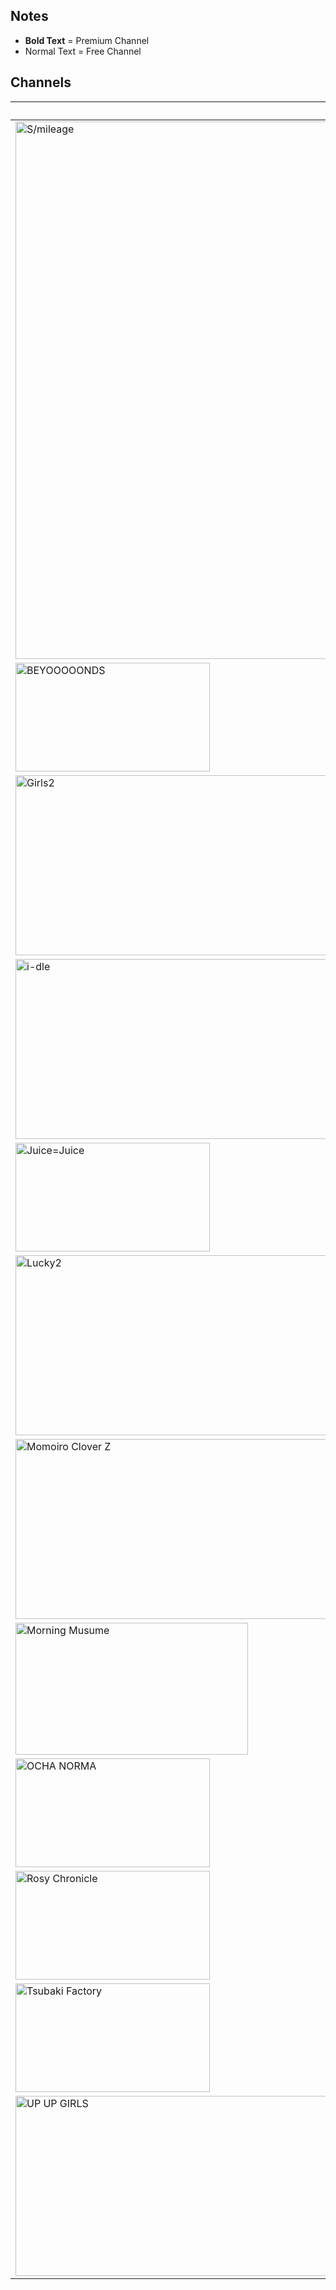 ## Notes
* **Bold Text** = Premium Channel
* Normal Text = Free Channel
## Channels
Channel Image | Channel Name
-- | --
<img width="1440" height="860" alt="S/mileage" src="https://github.com/user-attachments/assets/d9676c99-0c77-4d10-b951-664484e2df0a" /> | ANGERME
<img width="311" height="174" alt="BEYOOOOONDS" src="https://github.com/user-attachments/assets/c006c3d6-cdc7-4b96-af5c-624763ab7e41" /> | **BEYOOOOONDS**
<img width="512" height="288" alt="Girls2" src="https://github.com/user-attachments/assets/4bd0324c-c826-4c32-96c2-00f960eca402" /> | **Girls²**
<img width="512" height="288" alt="i-dle" src="https://github.com/user-attachments/assets/b737ecbc-60e9-4817-998a-c0be194025aa" /> | **i-dle\***
<img width="311" height="174" alt="Juice=Juice" src="https://github.com/user-attachments/assets/36ff3d43-3181-4a92-a0f5-583649d532b4" /> | **Juice=Juice**
<img width="512" height="288" alt="Lucky2" src="https://github.com/user-attachments/assets/7e8bb056-31fe-4814-92e3-915c59ae73b2" /> | **Laki**
<img width="512" height="288" alt="Momoiro Clover Z" src="https://github.com/user-attachments/assets/929b4191-cf0c-413b-b9e6-f7ff83a370fc" /> | **Momoiro Clover Z**
<img width="372" height="211" alt="Morning Musume" src="https://github.com/user-attachments/assets/58b2e55c-151f-4044-af92-7d0120517f1a" /> | **Morning Musume**
<img width="311" height="174" alt="OCHA NORMA" src="https://github.com/user-attachments/assets/75405d7a-5023-452c-9d48-3ad4b3540453" /> | **OCHA NORMA**
<img width="311" height="174" alt="Rosy Chronicle" src="https://github.com/user-attachments/assets/4f11db74-69be-47a3-8e6b-c795b759de6d" /> | **Rosy Chronicle**
<img width="311" height="174" alt="Tsubaki Factory" src="https://github.com/user-attachments/assets/82b42547-58c8-4042-a374-dbb720db36f5" /> | **Tsubaki Factory**
<img width="512" height="288" alt="UP UP GIRLS" src="https://github.com/user-attachments/assets/2aafbf37-d61a-4717-bc9e-4101266b1cd3" /> | **UP UP GIRLS**
